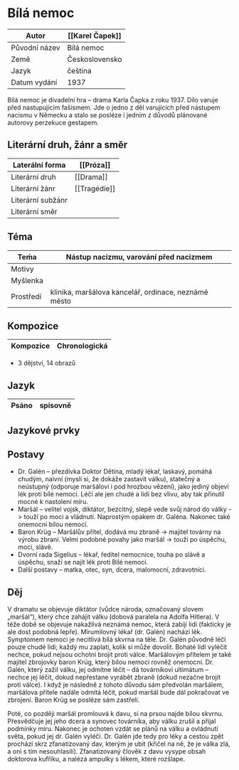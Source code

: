 # Bílá nemoc
| Autor | [[Karel Čapek]] |
| ---- | ---- |
| Původní název | Bílá nemoc |
| Země | Československo |
| Jazyk | čeština |
| Datum vydání | 1937 |
Bílá nemoc je divadelní hra – drama Karla Čapka z roku 1937. Dílo varuje před nastupujícím fašismem. Jde o jedno z děl varujících před nástupem nacismu v Německu a stalo se posléze i jedním z důvodů plánované autorovy perzekuce gestapem.

## Literární druh, žánr a směr
| Laterální forma | [[Próza]] |
| ---- | ---- |
| Literární druh | [[Drama]] |
| Literární žánr | [[Tragédie]] |
| Literární subžánr |  |
| Literární směr |  |

## Téma
| Teḿa | Nástup nacizmu, varování před nacizmem |
| ---- | ---- |
| Motivy |  |
| Myšlenka |  |
| Prostředí | klinika, maršálova kancelář, ordinace, neznámé město |

## Kompozice
|  Kompozice | Chronologická |
| ---- | ---- |
- 3 dějství, 14 obrazů

## Jazyk
| Psáno | spisovně |
| ---- | ---- |

## Jazykové prvky


## Postavy
-  Dr. Galén – přezdívka Doktor Dětina, mladý lékař, laskavý, pomáhá chudým, naivní (myslí si, že dokáže zastavit válku), statečný a neústupný (odporuje maršálovi i pod hrozbou vězení), jako jediný objeví lék proti bílé nemoci. Léčí ale jen chudé a lidi bez vlivu, aby tak přinutil mocné k nastolení míru.
- Maršál – velitel vojsk, diktátor, bezcitný, slepě vede svůj národ do války -> touží po moci a vládnutí. Naprostým opakem dr. Galéna. Nakonec také onemocní bílou nemocí.
- Baron Krüg – Maršálův přítel, dodává mu zbraně -> majitel továrny na výrobu zbraní. Velmi podobné povahy jako maršál -> touží po úspěchu, moci, slávě.
- Dvorní rada Sigelius –  lékař, ředitel nemocnice, touha po slávě a úspěchu, snaží se najít lék proti Bílé nemoci.
- Další postavy – matka, otec, syn, dcera, malomocní, zdravotníci.

## Děj
V dramatu se objevuje diktátor (vůdce národa, označovaný slovem „maršál“), který chce zahájit válku (dobová paralela na Adolfa Hitlera). V téže době se objevuje nakažlivá neznámá nemoc, která zabíjí lidi (fakticky je ale dost podobná lepře). Mírumilovný lékař (dr. Galén) nachází lék. Symptomem nemoci je necitlivá bílá skvrna na těle. Dr. Galén původně léčí pouze chudé lidi; každý mu zaplatí, kolik si může dovolit. Bohaté lidi vyléčit nechce, pokud nejsou ochotni brojit proti válce. Maršálovým přítelem je také majitel zbrojovky baron Krüg, který bílou nemocí rovněž onemocní. Dr. Galén, který zažil válku, jej odmítne léčit – dá továrníkovi ultimátum – nechce jej léčit, dokud nepřestane vyrábět zbraně (dokud nezačne brojit proti válce). I když je následně z tohoto důvodu sám předvolán maršálem, maršálova přítele nadále odmítá léčit, pokud maršál bude dál pokračovat ve zbrojení. Baron Krüg se posléze sám zastřelí.

Poté, co později maršál promlouvá k davu, si na prsou najde bílou skvrnu. Přesvědčuje jej jeho dcera a synovec továrníka, aby válku zrušil a přijal podmínky míru. Nakonec je ochoten vzdát se plánů na válku a ovládnutí světa, pokud jej dr. Galén vyléčí. Dr. Galén jde tedy pro léky a cestou zpět prochází skrz zfanatizovaný dav, kterým je ubit (křičel na ně, že je válka zlá, a oni s tím nesouhlasili). Zfanatizovaný člověk z davu vysype obsah doktorova kufříku, a nalézá ampulky s lékem, které rozšlape.

